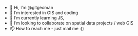- 👋 Hi, I’m @gitgeoman
- 👀 I’m interested in GIS and coding 
- 🌱 I’m currently learning JS, 
- 💞️ I’m looking to collaborate on spatial data projects / web GIS
- 📫 How to reach me - just mail me :))

<!---
gitgeoman/gitgeoman is a ✨ special ✨ repository because its `README.md` (this file) appears on your GitHub profile.
You can click the Preview link to take a look at your changes.
--->

